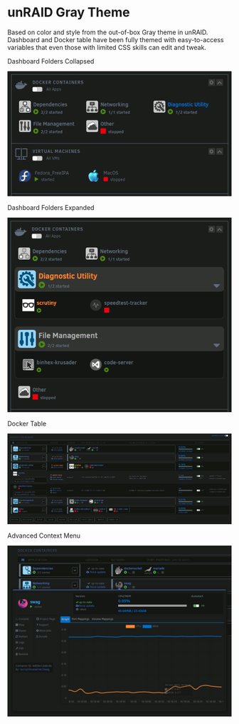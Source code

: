 # unRAID Gray Theme

Based on color and style from the out-of-box Gray theme in unRAID.
Dashboard and Docker table have been fully themed with easy-to-access variables that even those with limited CSS skills can edit and tweak.

Dashboard Folders Collapsed

![dashboard closed](gray_theme_dashboard-closed.png)

Dashboard Folders Expanded

![dashboard open](gray_theme_dashboard-open.png)

Docker Table

![docker table](gray_theme_docker.png)

Advanced Context Menu

![advanced context menu](gray_theme_docker_adv.png)
